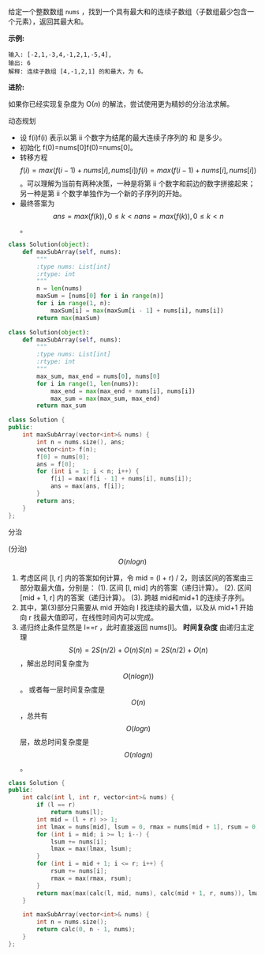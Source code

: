 给定一个整数数组 `nums` ，找到一个具有最大和的连续子数组（子数组最少包含一个元素），返回其最大和。

**示例:**

```
输入: [-2,1,-3,4,-1,2,1,-5,4],
输出: 6
解释: 连续子数组 [4,-1,2,1] 的和最大，为 6。
```

**进阶:**

如果你已经实现复杂度为 O(*n*) 的解法，尝试使用更为精妙的分治法求解。

动态规划

- 设 f(i)f(i) 表示以第 ii 个数字为结尾的最大连续子序列的 和 是多少。
- 初始化 f(0)=nums[0]f(0)=nums[0]。
- 转移方程 $$f(i)=max(f(i−1)+nums[i],nums[i])f(i)=max(f(i−1)+nums[i],nums[i])$$。可以理解为当前有两种决策，一种是将第 ii 个数字和前边的数字拼接起来；另一种是第 ii 个数字单独作为一个新的子序列的开始。
- 最终答案为 $$ans=max(f(k)),0≤k<nans=max(f(k)),0≤k<n$$。

```python
class Solution(object):
    def maxSubArray(self, nums):
        """
        :type nums: List[int]
        :rtype: int
        """
        n = len(nums)
        maxSum = [nums[0] for i in range(n)]
        for i in range(1, n):
            maxSum[i] = max(maxSum[i - 1] + nums[i], nums[i])
        return max(maxSum)
```

```python
class Solution(object):
    def maxSubArray(self, nums):
        """
        :type nums: List[int]
        :rtype: int
        """
        max_sum, max_end = nums[0], nums[0]
        for i in range(1, len(nums)):
            max_end = max(max_end + nums[i], nums[i])
            max_sum = max(max_sum, max_end)
        return max_sum
```



```c++
class Solution {
public:
    int maxSubArray(vector<int>& nums) {
        int n = nums.size(), ans;
        vector<int> f(n);
        f[0] = nums[0];
        ans = f[0];
        for (int i = 1; i < n; i++) {
            f[i] = max(f[i - 1] + nums[i], nums[i]);
            ans = max(ans, f[i]);
        }
        return ans;
    }
};

```

分治

(分治) $$O(nlogn)$$

1. 考虑区间 [l, r] 内的答案如何计算，令 mid = (l + r) / 2，则该区间的答案由三部分取最大值，分别是：
   (1). 区间 [l, mid] 内的答案（递归计算）。
   (2). 区间 [mid + 1, r] 内的答案（递归计算）。
   (3). 跨越 mid和mid+1 的连续子序列。
2. 其中，第(3)部分只需要从 mid 开始向 l 找连续的最大值，以及从 mid+1 开始向 r 找最大值即可，在线性时间内可以完成。
3. 递归终止条件显然是 l==r ，此时直接返回 nums[l]。
   **时间复杂度**
   由递归主定理 $$S(n)=2S(n/2)+O(n)S(n)=2S(n/2)+O(n)$$，解出总时间复杂度为 $$O(nlogn))$$。
   或者每一层时间复杂度是 $$O(n)$$，总共有 $$O(logn)$$ 层，故总时间复杂度是 $$O(nlogn)$$。

```c++
class Solution {
public:
    int calc(int l, int r, vector<int>& nums) {
        if (l == r)
            return nums[l];
        int mid = (l + r) >> 1;
        int lmax = nums[mid], lsum = 0, rmax = nums[mid + 1], rsum = 0;
        for (int i = mid; i >= l; i--) {
            lsum += nums[i];
            lmax = max(lmax, lsum);
        }
        for (int i = mid + 1; i <= r; i++) {
            rsum += nums[i];
            rmax = max(rmax, rsum);
        }
        return max(max(calc(l, mid, nums), calc(mid + 1, r, nums)), lmax + rmax);
    }

    int maxSubArray(vector<int>& nums) {
        int n = nums.size();
        return calc(0, n - 1, nums);
    }
};

```

